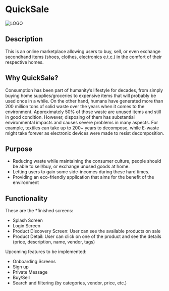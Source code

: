 # QuickSale
![LOGO](https://github.com/GoodluckCaiserMalata/Quick_Sale-Project-/blob/main/Logo.png)

## Description
This is an online marketplace allowing users to buy, sell, or even exchange secondhand items (shoes, clothes, electronics e.t.c.) in the comfort of their respective homes.

## Why QuickSale?
Consumption has been part of humanity’s lifestyle for decades, from simply buying home supplies/groceries to expensive items that will probably be used once in a while. On the other hand, humans have generated more than 200 million tons of solid waste over the years when it comes to the environment. Approximately 50% of those waste are unused items and still in good condition. However, disposing of them has substantial environmental impacts and causes severe problems in many aspects. For example, textiles can take up to 200+ years to decompose, while E-waste might take forever as electronic devices were made to resist decomposition.

## Purpose
- Reducing waste while maintaining the consumer culture, people should be able to sell/buy, or exchange unused goods at home.
- Letting users to gain some side-incomes during these hard times.
- Providing an eco-friendly application that aims for the benefit of the environment

## Functionality
These are the *finished screens:
- Splash Screen
- Login Screen
- Product Discovery Screen: User can see the available products on sale
- Product Detail: User can click on one of the product and see the details (price, description, name, vendor, tags)

Upcoming features to be implemented:
- Onboarding Screens
- Sign up
- Private Message
- Buy/Sell 
- Search and filtering (by categories, vendor, price, etc.)

